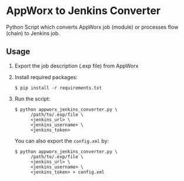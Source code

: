 # AppWorx to Jenkins Converter

Python Script which converts AppWorx job (module) or processes flow (chain) to Jenkins job.

## Usage

1. Export the job description (.exp file) from AppWorx
2. Install required packages:

    ```
    $ pip install -r requirements.txt
    ```

3. Run the script:

    ```
    $ python appworx_jenkins_converter.py \
          /path/to/.exp/file \
          <jenkins_url> \
          <jenkins_username> \
          <jenkins_token>
    ```

    You can also export the `config.xml` by:

    ```
    $ python appworx_jenkins_converter.py \
          /path/to/.exp/file \
          <jenkins_url> \
          <jenkins_username> \
          <jenkins_token> > config.xml
    ```
